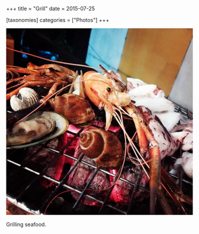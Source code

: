 +++
title = "Grill"
date = 2015-07-25

[taxonomies]
categories = ["Photos"]
+++

![Grill](grill.jpeg)

Grilling seafood.
